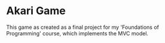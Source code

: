 # Akari Game
This game as created as a final project for my 'Foundations of Programming' course, which implements the MVC model.